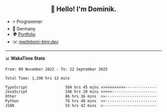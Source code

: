 <h2 align="center">👋 Hello! I'm Dominik.</h2>

- ⚡ Programmer
- 📍 Germany
- 🌍 [Portfolio](https://domi-btnr.dev)
- ✉️ [me@domi-btnr.dev](mailto://me@domi-btnr.dev)

---
📊 **WakaTime Stats**
<!--START_SECTION:waka-->

```txt
From: 09 November 2022 - To: 22 September 2025

Total Time: 1,190 hrs 12 mins

TypeScript                 504 hrs 45 mins >>>>>>>>>>>--------------   42.41 %
JavaScript                 246 hrs 20 mins >>>>>--------------------   20.70 %
Other                      86 hrs 16 mins  >>-----------------------   07.25 %
Python                     78 hrs 40 mins  >>-----------------------   06.61 %
JSON                       55 hrs 42 mins  >------------------------   04.68 %
```

<!--END_SECTION:waka-->
